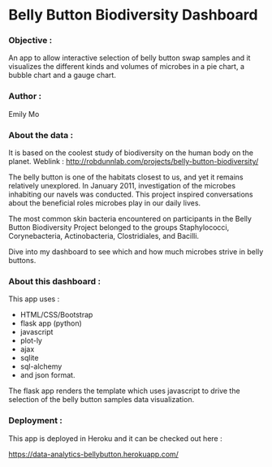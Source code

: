 # Belly Button Biodiversity Dashboard

### **Objective :**

An app to allow interactive selection of belly button swap samples and it visualizes the different kinds and volumes of microbes in a pie chart, a bubble chart and a gauge chart.

 

### **Author :**

Emily Mo

 

### **About the data :**

It is based on the coolest study of biodiversity on the human body on the planet.  Weblink : http://robdunnlab.com/projects/belly-button-biodiversity/

The belly button is one of the habitats closest to us, and yet it remains relatively unexplored. In January 2011, investigation of the microbes inhabiting our navels was conducted.  This project inspired conversations about the beneficial roles microbes play in our daily lives.

The most common skin bacteria encountered on participants in the Belly Button Biodiversity Project belonged to the groups Staphylococci, Corynebacteria, Actinobacteria, Clostridiales, and Bacilli.

Dive into my dashboard to see which and how much microbes strive in belly buttons.

 

### **About this dashboard :**

This app uses :

- HTML/CSS/Bootstrap
- flask app (python)
- javascript
- plot-ly
- ajax 
- sqlite
- sql-alchemy 
- and json format.  

The flask app renders the template which uses javascript to drive the selection of the belly button samples data visualization.



### **Deployment :**

This app is deployed in Heroku and it can be checked out here : 

https://data-analytics-bellybutton.herokuapp.com/